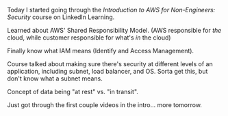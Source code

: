 Today I started going through the *Introduction to AWS for Non-Engineers: Security* course on LinkedIn Learning.

Learned about AWS' Shared Responsibility Model. (AWS responsible for *the* cloud, while customer responsible for what's *in* the cloud)

Finally know what IAM means (Identify and Access Management).

Course talked about making sure there's security at different levels of an application, including subnet, load balancer, and OS. Sorta get this, but don't know what a subnet means.

Concept of data being "at rest" vs. "in transit".

Just got through the first couple videos in the intro... more tomorrow.
